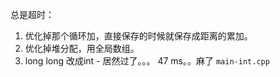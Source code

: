 总是超时：

1. 优化掉那个循环加，直接保存的时候就保存成距离的累加。
2. 优化掉堆分配，用全局数组。
3. long long 改成int - 居然过了。。。 47 ms。。麻了 `main-int.cpp`

